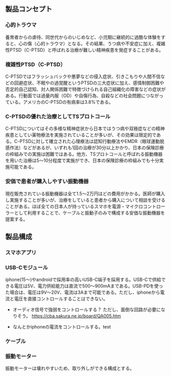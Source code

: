 ## 製品コンセプト

### 心的トラウマ
養育者からの虐待、同世代からのいじめなど、小児期に継続的に過酷な体験をすると、心の傷（心的トラウマ）となる。その結果、うつ病や不安症に加え、複雑性PTSD（C-PTSD）と呼ばれる治療が難しい精神疾患を発症することがある。

### 複雑性PTSD（C-PTSD）
C-PTSDではフラッシュバックや悪夢などの侵入症状、引きこもりや人間不信などの回避症状、不眠やの過覚醒というPTSDの三大症状に加え、感情制御困難や否定的自己認知、対人関係困難で特徴づけられる自己組織化の障害などの症状がある。行動面では過量内服（OD）や自傷行為、自殺などの社会問題につながっている。アメリカのC-PTSDの有病率は3.8%である。

### C-PTSDの優れた治療としてTSプロトコール
C-PTSDについてはその多様な精神症状から日本ではうつ病や双極症などの精神疾患としてい薬物療法を実施されていることが多いが、その効果は限定的である。C-PTSDに対して確立された心理療法は認知行動療法やEMDR（眼球運動脱感作法）などがあるが、いずれも1回の治療が30分以上かかり、日本の保険診療の枠組みでの実施は困難ではある。他方、TSプロトコールと呼ばれる振動機器を用いた治療は5〜10分程度で実施ができ、日本の保険診療の枠組みでも十分実施可能である。

### 安価で患者が購入しやすい振動機器
現在販売されている振動機器は全て1.5〜2万円ほどの費用がかかる。医師が購入し実施することが多いが、治療をしていると患者から購入について相談を受けることがある。ほぼ全ての日本人が持っているスマホを電源・マイクロコントローラーとして利用することで、ケーブルと振動子のみで構成する安価な振動機器を提案する。

## 製品構成

### スマホアプリ

### USB-Cモジュール
iphone(15〜)やandroidで採用率の高いUSB-C端子を採用する。USB-Cで供給できる電圧は5V、電力供給能力は直流で500〜900mAまである。USB-PDを使った場合は、電圧は9V～20V、電流は3Aまで可能である。ただし、iphoneから電流と電圧を直接コントロールすることはできない。

- オーディオ信号で強弱をコントロールする？
ただし、面倒な回路が必要になりそう。
https://cba.sakura.ne.jp/board/QA005.htm

- なんとかiphoneの電流をコントロールする。test

### ケーブル

### 振動モーター
振動モーターは壊れやすいため、取り外しができる構成とする。
